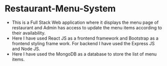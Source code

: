 # Restaurant-Menu-System

* This is a Full Stack Web application where it displays the menu page of restaurant and Admin has access to update the menu items according to their availability.
* Here I have used React JS as a frontend framework and Bootstrap as a frontend styling frame work. For backend I have used the Express JS and Node JS.
* Here I have used the MongoDB as a database to store the list of menu items.
